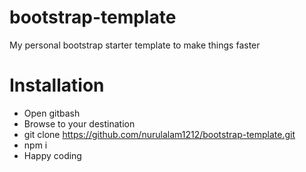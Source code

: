 # bootstrap-template
My personal bootstrap starter template to make things faster

# Installation
- Open gitbash
- Browse to your destination
- git clone https://github.com/nurulalam1212/bootstrap-template.git
- npm i
- Happy coding